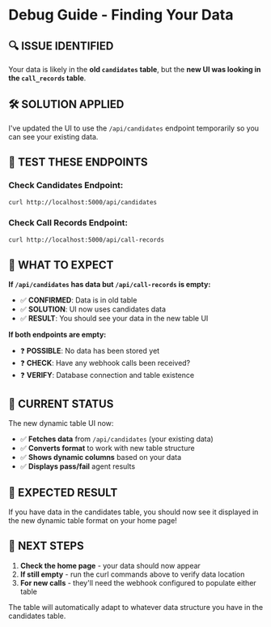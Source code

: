 # Debug Guide - Finding Your Data

## 🔍 **ISSUE IDENTIFIED**

Your data is likely in the **old `candidates` table**, but the **new UI was looking in the `call_records` table**.

## 🛠️ **SOLUTION APPLIED**

I've updated the UI to use the `/api/candidates` endpoint temporarily so you can see your existing data.

## 🧪 **TEST THESE ENDPOINTS**

### Check Candidates Endpoint:
```bash
curl http://localhost:5000/api/candidates
```

### Check Call Records Endpoint:
```bash
curl http://localhost:5000/api/call-records
```

## 🎯 **WHAT TO EXPECT**

**If `/api/candidates` has data but `/api/call-records` is empty:**
- ✅ **CONFIRMED**: Data is in old table
- ✅ **SOLUTION**: UI now uses candidates data
- ✅ **RESULT**: You should see your data in the new table UI

**If both endpoints are empty:**
- ❓ **POSSIBLE**: No data has been stored yet
- ❓ **CHECK**: Have any webhook calls been received?
- ❓ **VERIFY**: Database connection and table existence

## 🔄 **CURRENT STATUS**

The new dynamic table UI now:
- ✅ **Fetches data** from `/api/candidates` (your existing data)
- ✅ **Converts format** to work with new table structure
- ✅ **Shows dynamic columns** based on your data
- ✅ **Displays pass/fail** agent results

## 🎉 **EXPECTED RESULT**

If you have data in the candidates table, you should now see it displayed in the new dynamic table format on your home page!

## 🔧 **NEXT STEPS**

1. **Check the home page** - your data should now appear
2. **If still empty** - run the curl commands above to verify data location
3. **For new calls** - they'll need the webhook configured to populate either table

The table will automatically adapt to whatever data structure you have in the candidates table. 
